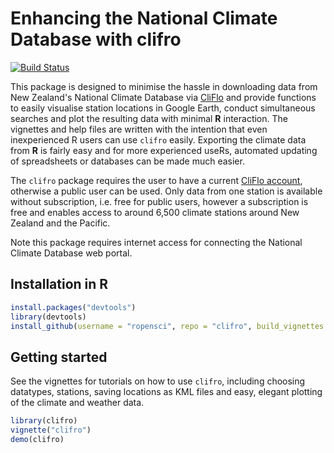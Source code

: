 # Enhancing the National Climate Database with clifro

[![Build Status](https://travis-ci.org/ropensci/clifro.svg)](https://travis-ci.org/ropensci/clifro)

This package is designed to minimise the hassle in downloading data
from New Zealand's National Climate Database via 
[CliFlo](http://cliflo.niwa.co.nz/) and provide functions to easily visualise 
station locations in Google Earth, conduct simultaneous searches and plot the 
resulting data with minimal **R** interaction. The vignettes and help files are 
written with the intention that even inexperienced R users can use `clifro`
easily. Exporting the climate data from **R** is fairly easy and for 
more experienced useRs, automated updating of spreadsheets or databases can be 
made much easier.

The `clifro` package requires the user to have a current 
[CliFlo account](http://cliflo.niwa.co.nz/pls/niwp/wsubform.intro), otherwise a
public user can be used. Only data from one station is available without 
subscription, i.e. free for public users, however a subscription is free and 
enables access to around 6,500 climate stations around New Zealand and the 
Pacific.

Note this package requires internet access for connecting the National Climate
Database web portal.

## Installation in R

```R
install.packages("devtools")
library(devtools)
install_github(username = "ropensci", repo = "clifro", build_vignettes = FALSE)
```

## Getting started
See the vignettes for tutorials on how to use `clifro`, including choosing 
datatypes, stations, saving locations as KML files and easy, elegant plotting of 
the climate and weather data.

```R
library(clifro)
vignette("clifro")
demo(clifro)
```

